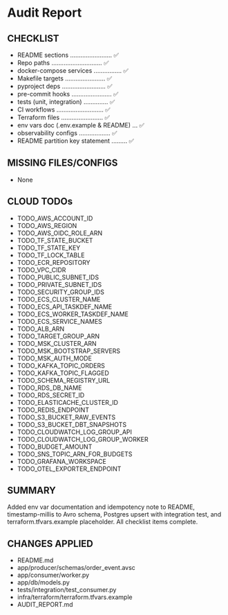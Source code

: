 # Audit Report

## CHECKLIST
- README sections ........................ ✅
- Repo paths ............................. ✅
- docker-compose services ................ ✅
- Makefile targets ....................... ✅
- pyproject deps ......................... ✅
- pre-commit hooks ....................... ✅
- tests (unit, integration) .............. ✅
- CI workflows ........................... ✅
- Terraform files ........................ ✅
- env vars doc (.env.example & README) ... ✅
- observability configs .................. ✅
- README partition key statement ......... ✅

## MISSING FILES/CONFIGS
- None

## CLOUD TODOs
- TODO_AWS_ACCOUNT_ID
- TODO_AWS_REGION
- TODO_AWS_OIDC_ROLE_ARN
- TODO_TF_STATE_BUCKET
- TODO_TF_STATE_KEY
- TODO_TF_LOCK_TABLE
- TODO_ECR_REPOSITORY
- TODO_VPC_CIDR
- TODO_PUBLIC_SUBNET_IDS
- TODO_PRIVATE_SUBNET_IDS
- TODO_SECURITY_GROUP_IDS
- TODO_ECS_CLUSTER_NAME
- TODO_ECS_API_TASKDEF_NAME
- TODO_ECS_WORKER_TASKDEF_NAME
- TODO_ECS_SERVICE_NAMES
- TODO_ALB_ARN
- TODO_TARGET_GROUP_ARN
- TODO_MSK_CLUSTER_ARN
- TODO_MSK_BOOTSTRAP_SERVERS
- TODO_MSK_AUTH_MODE
- TODO_KAFKA_TOPIC_ORDERS
- TODO_KAFKA_TOPIC_FLAGGED
- TODO_SCHEMA_REGISTRY_URL
- TODO_RDS_DB_NAME
- TODO_RDS_SECRET_ID
- TODO_ELASTICACHE_CLUSTER_ID
- TODO_REDIS_ENDPOINT
- TODO_S3_BUCKET_RAW_EVENTS
- TODO_S3_BUCKET_DBT_SNAPSHOTS
- TODO_CLOUDWATCH_LOG_GROUP_API
- TODO_CLOUDWATCH_LOG_GROUP_WORKER
- TODO_BUDGET_AMOUNT
- TODO_SNS_TOPIC_ARN_FOR_BUDGETS
- TODO_GRAFANA_WORKSPACE
- TODO_OTEL_EXPORTER_ENDPOINT

## SUMMARY
Added env var documentation and idempotency note to README, timestamp-millis to Avro schema, Postgres upsert with integration test, and terraform.tfvars.example placeholder. All checklist items complete.

## CHANGES APPLIED
- README.md
- app/producer/schemas/order_event.avsc
- app/consumer/worker.py
- app/db/models.py
- tests/integration/test_consumer.py
- infra/terraform/terraform.tfvars.example
- AUDIT_REPORT.md
